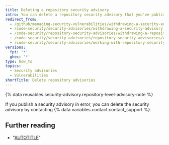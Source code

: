 ```yaml
---
title: Deleting a repository security advisory
intro: You can delete a repository security advisory that you've published by contacting Support.
redirect_from:
  - /github/managing-security-vulnerabilities/withdrawing-a-security-advisory
  - /code-security/security-advisories/withdrawing-a-security-advisory
  - /code-security/repository-security-advisories/withdrawing-a-repository-security-advisory
  - /code-security/security-advisories/repository-security-advisories/withdrawing-a-repository-security-advisory
  - /code-security/security-advisories/working-with-repository-security-advisories/withdrawing-a-repository-security-advisory
versions:
  fpt: '*'
  ghec: '*'
type: how_to
topics:
  - Security advisories
  - Vulnerabilities
shortTitle: Delete repository advisories
---
```


{% data reusables.security-advisory.repository-level-advisory-note %}

If you publish a security advisory in error, you can delete the security advisory by contacting {% data variables.contact.contact_support %}.

## Further reading

- "[AUTOTITLE](/code-security/security-advisories/working-with-repository-security-advisories/editing-a-repository-security-advisory)"
